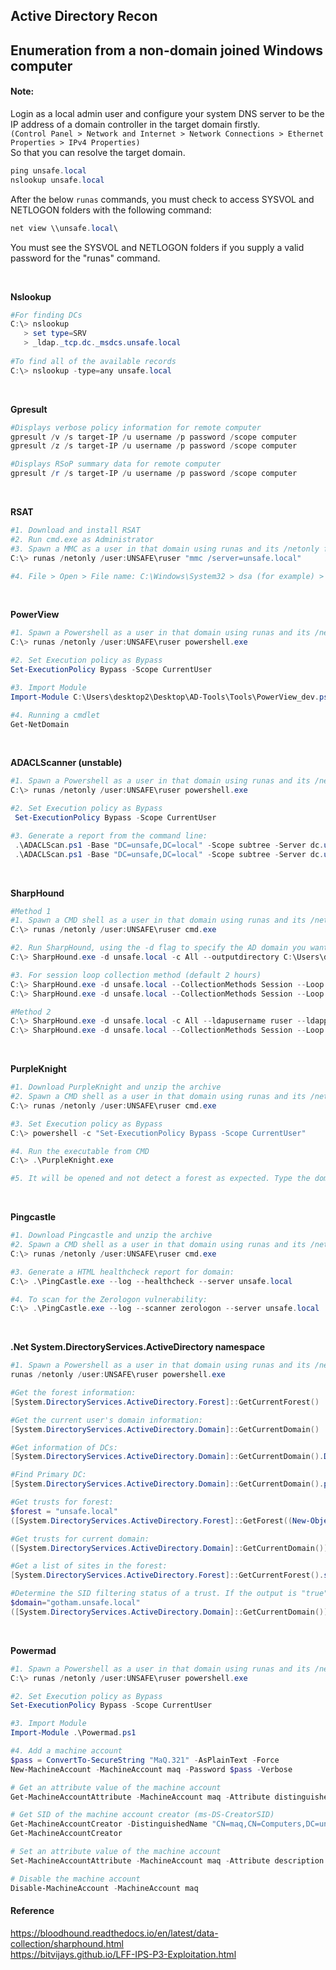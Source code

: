 ## Active Directory Recon
## Enumeration from a non-domain joined Windows computer
#### Note:
Login as a local admin user and configure your system DNS server to be the IP address of a domain controller in the target domain firstly.\
`(Control Panel > Network and Internet > Network Connections > Ethernet Properties > IPv4 Properties)`\
So that you can resolve the target domain.
```powershell
ping unsafe.local
nslookup unsafe.local
```
After the below `runas` commands, you must check to access SYSVOL and NETLOGON folders with the following command: 
```powershell
net view \\unsafe.local\
```
You must see the SYSVOL and NETLOGON folders if you supply a valid password for the "runas" command.

<br/>

**Nslookup**
```powershell
#For finding DCs
C:\> nslookup
   > set type=SRV
   > _ldap._tcp.dc._msdcs.unsafe.local
   
#To find all of the available records
C:\> nslookup -type=any unsafe.local
```
<br/>

**Gpresult**
```powershell
#Displays verbose policy information for remote computer
gpresult /v /s target-IP /u username /p password /scope computer
gpresult /z /s target-IP /u username /p password /scope computer

#Displays RSoP summary data for remote computer
gpresult /r /s target-IP /u username /p password /scope computer
```
<br/>

**RSAT**
```powershell
#1. Download and install RSAT
#2. Run cmd.exe as Administrator
#3. Spawn a MMC as a user in that domain using runas and its /netonly flag and enter the password.
C:\> runas /netonly /user:UNSAFE\ruser "mmc /server=unsafe.local"

#4. File > Open > File name: C:\Windows\System32 > dsa (for example) > click
```
<br/>

**PowerView**
```powershell
#1. Spawn a Powershell as a user in that domain using runas and its /netonly flag and enter the password.
C:\> runas /netonly /user:UNSAFE\ruser powershell.exe

#2. Set Execution policy as Bypass
Set-ExecutionPolicy Bypass -Scope CurrentUser

#3. Import Module
Import-Module C:\Users\desktop2\Desktop\AD-Tools\Tools\PowerView_dev.ps1

#4. Running a cmdlet
Get-NetDomain
```
<br/>

**ADACLScanner (unstable)**
```powershell
#1. Spawn a Powershell as a user in that domain using runas and its /netonly flag and enter the password.
C:\> runas /netonly /user:UNSAFE\ruser powershell.exe

#2. Set Execution policy as Bypass
 Set-ExecutionPolicy Bypass -Scope CurrentUser

#3. Generate a report from the command line:
 .\ADACLScan.ps1 -Base "DC=unsafe,DC=local" -Scope subtree -Server dc.unsafe.local -Port 389 -Output HTML -Show
 .\ADACLScan.ps1 -Base "DC=unsafe,DC=local" -Scope subtree -Server dc.unsafe.local -Port 389 -EffectiveRightsPrincipal ruser -Output HTML -Show
```
<br/>

**SharpHound**
```powershell
#Method 1
#1. Spawn a CMD shell as a user in that domain using runas and its /netonly flag and enter the password.
C:\> runas /netonly /user:UNSAFE\ruser cmd.exe

#2. Run SharpHound, using the -d flag to specify the AD domain you want to collect information from. You can also use any other flags you wish.
C:\> SharpHound.exe -d unsafe.local -c All --outputdirectory C:\Users\desktop2\Desktop

#3. For session loop collection method (default 2 hours)
C:\> SharpHound.exe -d unsafe.local --CollectionMethods Session --Loop
C:\> SharpHound.exe -d unsafe.local --CollectionMethods Session --Loop --Loopduration 01:00:00

#Method 2
C:\> SharpHound.exe -d unsafe.local -c All --ldapusername ruser --ldappassword Password
C:\> SharpHound.exe -d unsafe.local --CollectionMethods Session --Loop --ldapusername ruser --ldappassword Password
```
<br/>

**PurpleKnight**
```powershell
#1. Download PurpleKnight and unzip the archive
#2. Spawn a CMD shell as a user in that domain using runas and its /netonly flag and enter the password.
C:\> runas /netonly /user:UNSAFE\ruser cmd.exe

#3. Set Execution policy as Bypass
C:\> powershell -c "Set-ExecutionPolicy Bypass -Scope CurrentUser"

#4. Run the executable from CMD
C:\> .\PurpleKnight.exe

#5. It will be opened and not detect a forest as expected. Type the domain name (e.g: unsafe.local) and click select > next > 'run tests'.
```
<br/>

**Pingcastle**
```powershell
#1. Download Pingcastle and unzip the archive
#2. Spawn a CMD shell as a user in that domain using runas and its /netonly flag and enter the password.
C:\> runas /netonly /user:UNSAFE\ruser cmd.exe

#3. Generate a HTML healthcheck report for domain:
C:\> .\PingCastle.exe --log --healthcheck --server unsafe.local

#4. To scan for the Zerologon vulnerability:
C:\> .\PingCastle.exe --log --scanner zerologon --server unsafe.local
```
<br/>

**.Net System.DirectoryServices.ActiveDirectory namespace**
```powershell
#1. Spawn a Powershell as a user in that domain using runas and its /netonly flag and enter the password.
runas /netonly /user:UNSAFE\ruser powershell.exe

#Get the forest information:
[System.DirectoryServices.ActiveDirectory.Forest]::GetCurrentForest()

#Get the current user's domain information:
[System.DirectoryServices.ActiveDirectory.Domain]::GetCurrentDomain()

#Get information of DCs:
[System.DirectoryServices.ActiveDirectory.Domain]::GetCurrentDomain().DomainControllers

#Find Primary DC:
[System.DirectoryServices.ActiveDirectory.Domain]::GetCurrentDomain().pdcroleowner

#Get trusts for forest:
$forest = "unsafe.local"
([System.DirectoryServices.ActiveDirectory.Forest]::GetForest((New-Object System.DirectoryServices.ActiveDirectory.DirectoryContext('Forest', $forest)))).GetAllTrustRelationships()

#Get trusts for current domain:
([System.DirectoryServices.ActiveDirectory.Domain]::GetCurrentDomain()).GetAllTrustRelationships()

#Get a list of sites in the forest:
[System.DirectoryServices.ActiveDirectory.Forest]::GetCurrentForest().sites

#Determine the SID filtering status of a trust. If the output is "true", SID filtering is enabled.
$domain="gotham.unsafe.local"
([System.DirectoryServices.ActiveDirectory.Domain]::GetCurrentDomain()).GetSidFilteringStatus($domain)
```
<br/>

**Powermad**
```powershell
#1. Spawn a Powershell as a user in that domain using runas and its /netonly flag and enter the password.
C:\> runas /netonly /user:UNSAFE\ruser powershell.exe

#2. Set Execution policy as Bypass
Set-ExecutionPolicy Bypass -Scope CurrentUser

#3. Import Module
Import-Module .\Powermad.ps1

#4. Add a machine account
$pass = ConvertTo-SecureString "MaQ.321" -AsPlainText -Force
New-MachineAccount -MachineAccount maq -Password $pass -Verbose

# Get an attribute value of the machine account
Get-MachineAccountAttribute -MachineAccount maq -Attribute distinguishedname

# Get SID of the machine account creator (ms-DS-CreatorSID)
Get-MachineAccountCreator -DistinguishedName "CN=maq,CN=Computers,DC=unsafe,DC=local"
Get-MachineAccountCreator

# Set an attribute value of the machine account
Set-MachineAccountAttribute -MachineAccount maq -Attribute description -Value test

# Disable the machine account
Disable-MachineAccount -MachineAccount maq
```

#### Reference
https://bloodhound.readthedocs.io/en/latest/data-collection/sharphound.html \
https://bitvijays.github.io/LFF-IPS-P3-Exploitation.html
